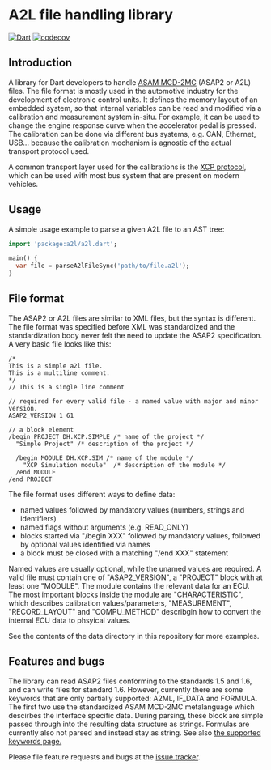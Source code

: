 # A2L file handling library
[![Dart](https://github.com/domohuhn/a2l/actions/workflows/dart.yml/badge.svg)](https://github.com/domohuhn/a2l/actions/workflows/dart.yml)
[![codecov](https://codecov.io/gh/domohuhn/a2l/branch/main/graph/badge.svg?token=YSTK1T7ZTQ)](https://codecov.io/gh/domohuhn/a2l)
## Introduction
A library for Dart developers to handle [ASAM MCD-2MC](https://www.asam.net/standards/detail/mcd-2-mc/) (ASAP2 or A2L) files.
The file format is mostly used in the automotive industry for the development of electronic control units.
It defines the memory layout of an embedded system, so that internal variables can be read and modified via 
a calibration and measurement system in-situ. For example, it can be used to change the engine response curve 
when the accelerator pedal is pressed. The calibration can be done via different bus systems, e.g. CAN, Ethernet, USB... 
because the calibration mechanism is agnostic of the actual transport protocol used.

A common transport layer used for the calibrations is the [XCP protocol](https://en.wikipedia.org/wiki/XCP_(protocol)), which can be used
with most bus system that are present on modern vehicles.

## Usage

A simple usage example to parse a given A2L file to an AST tree:

```dart
import 'package:a2l/a2l.dart';

main() {
  var file = parseA2lFileSync('path/to/file.a2l');
}
```


## File format

The ASAP2 or A2L files are similar to XML files, but the syntax is different. The file format was specified before XML was standardized and the standardization body never felt the need to update the ASAP2 specification.
A very basic file looks like this:
```
/* 
This is a simple a2l file.
This is a multiline comment.                            
*/
// This is a single line comment

// required for every valid file - a named value with major and minor version.
ASAP2_VERSION 1 61

// a block element
/begin PROJECT DH.XCP.SIMPLE /* name of the project */
  "Simple Project" /* description of the project */

  /begin MODULE DH.XCP.SIM /* name of the module */
    "XCP Simulation module"  /* description of the module */
  /end MODULE
/end PROJECT
```

The file format uses different ways to define data:
 - named values followed by mandatory values (numbers, strings and identifiers)
 - named flags without arguments (e.g. READ_ONLY)
 - blocks started via "/begin XXX" followed by mandatory values, followed by optional values identified via names
 - a block must be closed with a matching "/end XXX" statement

Named values are usually optional, while the unamed values are required. A valid file must contain one of "ASAP2_VERSION", a "PROJECT" block with at least one "MODULE". The module contains the relevant data for an ECU.
The most important blocks inside the module are "CHARACTERISTIC", which describes calibration values/parameters, "MEASUREMENT", "RECORD_LAYOUT" and "COMPU_METHOD" describgin how to convert the internal ECU data to phsyical values.

See the contents of the data directory in this repository for more examples.

## Features and bugs

The library can read ASAP2 files conforming to the standards 1.5 and 1.6, and can write files for standard 1.6.
However, currently there are some keywords that are only partially supported: A2ML, IF_DATA and FORMULA. The first two use the standardized ASAM MCD-2MC metalanguage
which descirbes the interface specific data. During parsing, these block are simple passed through into the
resulting data structure as strings.
Formulas are currently also not parsed and instead stay as string. See also [the supported keywords page.](SupportedKeywords.md)

Please file feature requests and bugs at the [issue tracker](https://github.com/domohuhn/a2l/issues).




